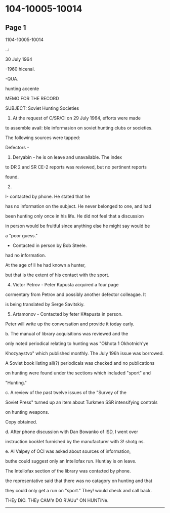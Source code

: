 # 104-10005-10014

## Page 1

1104-10005-10014

..:

30 July 1964

-1960 hicenal.

-QUA.

hunting accente

MEMO FOR THE RECORD

SUBJECT: Soviet Hunting Societies

1. At the request of C/SR/CI on 29 July 1964, efforts were made

to assemble avail: ble informasion on soviet hunting clubs or societies.

The following sources were tapped:

Defectors -

1) Deryabin - he is on leave and unavailable. The index

to DR 2 and SR CE-2 reports was reviewed, but no pertinent reports

found.

2)

I- contacted by phone. He stated that he

has no information on the subject. He never belonged to one, and had

been hunting only once in his life. He did not feel that a discussion

in person would be fruitful since anything else he might say would be

a "poor guess."

- Contacted in person by Bob Steele.

had no information.

At the age of ll he had known a hunter,

but that is the extent of his contact with the sport.

4) Victor Petrov - Peter Kapusta acquired a four page

cormentary from Petrov and possibly another defector colleagae. It

is being translated by Serge Savitskiy.

5) Artamonov - Contacted by feter K#apusta in person.

Peter will write up the conversation and provide it today early.

b. The manual of library acquisitions was reviewed and the

only noted periodical relating to hunting was "Okhota 1 Okhotnich'ye

Khozyaystvo" which published monthly. The July 196h issue was borrowed.

A Soviet book listing all(?) periodicals was checked and no publications

on hunting were found under the sections which included "sport" and

"Hunting."

c. A review of the past twelve issues of the "Survey of the

Soviet Press" turned up an item about Turkmen SSR intensifying controls

on hunting weapons.

Copy obtained.

d. After phone discussion with Dan Bowanko of ISD, I went over

instruction booklet furnished by the manufacturer with 3! shotg ns.

e. Al Valpey of OCI was asked about sources of information,

buthe could suggest only an Intellofax run. Huntlay is on leave.

The Intellofax section of the library was conta:ted by phone.

the representative said that there was no catagory on hunting and that

they could only get a run on "sport." They! would check and call back.

THEy DiO. THEy CAM'я DO R'AUu" ON HUNTiNe.

---

